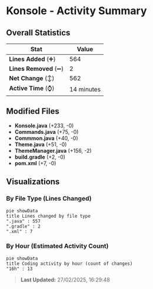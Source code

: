 # Konsole - Activity Summary 

## Overall Statistics

| Stat                   | Value                                                             |
| ---------------------- | ----------------------------------------------------------------- |
| **Lines Added** (➕)   | 564                                          |
| **Lines Removed** (➖) | 2                                        |
| **Net Change** (↕)    | 562                |
| **Active Time** (⌚)   | 14 minutes |


## Modified Files
- **Konsole.java** (+233, -0)
- **Commands.java** (+75, -0)
- **Commmon.java** (+40, -0)
- **Theme.java** (+51, -0)
- **ThemeManager.java** (+156, -2)
- **build.gradle** (+2, -0)
- **pom.xml** (+7, -0)

## Visualizations

### By File Type (Lines Changed)

```mermaid
pie showData
title Lines changed by file type
".java" : 557
".gradle" : 2
".xml" : 7
```

### By Hour (Estimated Activity Count)

```mermaid
pie showData
title Coding activity by hour (count of changes)
"16h" : 13
```


> **Last Updated:** 27/02/2025, 16:29:48